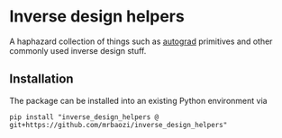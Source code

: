 # Inverse design helpers

A haphazard collection of things such as [autograd](https://github.com/HIPS/autograd) primitives and other commonly used inverse design stuff.

## Installation

The package can be installed into an existing Python environment via
```
pip install "inverse_design_helpers @ git+https://github.com/mrbaozi/inverse_design_helpers"
```
